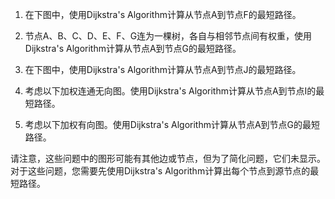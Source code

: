 

1. 在下图中，使用Dijkstra's Algorithm计算从节点A到节点F的最短路径。

2. 节点A、B、C、D、E、F、G连为一棵树，各自与相邻节点间有权重，使用Dijkstra's Algorithm计算从节点A到节点G的最短路径。

3. 在下图中，使用Dijkstra's Algorithm计算从节点A到节点J的最短路径。

4. 考虑以下加权连通无向图。使用Dijkstra's Algorithm计算从节点A到节点I的最短路径。

5. 考虑以下加权有向图。使用Dijkstra's Algorithm计算从节点A到节点G的最短路径。

请注意，这些问题中的图形可能有其他边或节点，但为了简化问题，它们未显示。对于这些问题，您需要先使用Dijkstra's Algorithm计算出每个节点到源节点的最短路径。